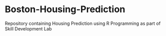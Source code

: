 # Boston-Housing-Prediction
Repository containing Housing Prediction using R Programming as part of Skill Development Lab
